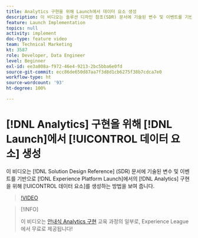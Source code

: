 ```yaml
---
title: Analytics 구현을 위해 Launch에서 데이터 요소 생성
description: 이 비디오는 솔루션 디자인 참조(SDR) 문서에 기술된 변수 및 이벤트를 기반으로 Launch에서의 Analytics 구현을 위해 데이터 요소를 생성하는 방법을 보여 줍니다.
feature: Launch Implementation
topics: null
activity: implement
doc-type: feature video
team: Technical Marketing
kt: 3587
role: Developer, Data Engineer
level: Beginner
exl-id: ee3a808a-f972-46e4-9213-2bc5bba6e0fd
source-git-commit: ecc86de650d87aa7f3d8d1cb6275f38b7cdca7e0
workflow-type: ht
source-wordcount: '93'
ht-degree: 100%

---
```


# [!DNL Analytics] 구현을 위해 [!DNL Launch]에서 [!UICONTROL 데이터 요소] 생성

이 비디오는 [!DNL Solution Design Reference] (SDR) 문서에 기술된 변수 및 이벤트를 기반으로 [!DNL Experience Platform Launch]에서의 [!DNL Analytics] 구현을 위해 [!UICONTROL 데이터 요소]를 생성하는 방법을 보여 줍니다.

>[!VIDEO](https://video.tv.adobe.com/v/28760/?quality=12&learn=on)

>[!INFO]
>
> 이 비디오는 [안내식 Analytics 구현](https://experienceleague.adobe.com/?recommended=Analytics-D-1-2019.1) 교육 과정의 일부로, Experience League에서 무료로 제공됩니다!